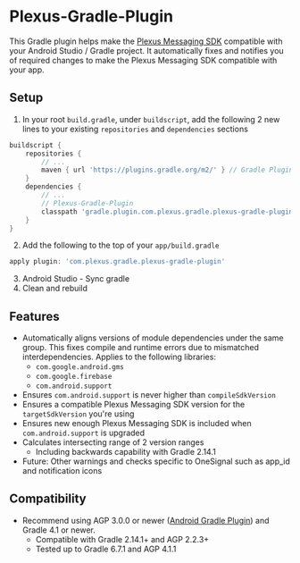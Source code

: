 # Plexus-Gradle-Plugin

This Gradle plugin helps make the [Plexus Messaging SDK](https://github.com/plexusinc/PlexusMessaging) compatible with your Android Studio / Gradle project. It automatically fixes and notifies you of required changes to make the Plexus Messaging SDK compatible with your app.

## Setup
1. In your root `build.gradle`, under `buildscript`, add the following 2 new lines to your existing `repositories` and `dependencies` sections
```gradle
buildscript {
    repositories {
        // ...
        maven { url 'https://plugins.gradle.org/m2/' } // Gradle Plugin Portal 
    }
    dependencies {
        // ...
        // Plexus-Gradle-Plugin
        classpath 'gradle.plugin.com.plexus.gradle.plexus-gradle-plugin:1.0'
    }
}
```
2. Add the following to the top of your `app/build.gradle`
```gradle
apply plugin: 'com.plexus.gradle.plexus-gradle-plugin'
```
3. Android Studio - Sync gradle
4. Clean and rebuild

## Features
- Automatically aligns versions of module dependencies under the same group. This fixes compile and runtime errors due to mismatched interdependencies.
Applies to the following libraries:
  - `com.google.android.gms`
  - `com.google.firebase`
  - `com.android.support`
- Ensures `com.android.support` is never higher than `compileSdkVersion`
- Ensures a compatible Plexus Messaging SDK version for the `targetSdkVersion` you're using
- Ensures new enough Plexus Messaging SDK is included when `com.android.support` is upgraded
- Calculates intersecting range of 2 version ranges
   - Including backwards capability with Gradle 2.14.1
- Future: Other warnings and checks specific to OneSignal such as app_id and notification icons

## Compatibility
* Recommend using AGP 3.0.0 or newer ([Android Gradle Plugin](https://developer.android.com/studio/releases/gradle-plugin)) and Gradle 4.1 or newer.
  - Compatible with Gradle 2.14.1+ and AGP 2.2.3+
  - Tested up to Gradle 6.7.1 and AGP 4.1.1
